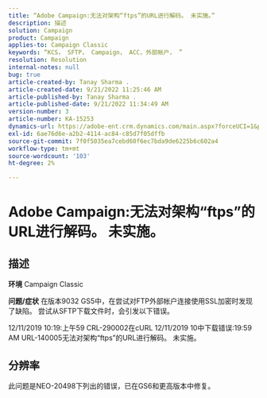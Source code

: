 ```yaml
---
title: “Adobe Campaign:无法对架构“ftps”的URL进行解码。 未实施。”
description: 描述
solution: Campaign
product: Campaign
applies-to: Campaign Classic
keywords: “KCS， SFTP， Campaign， ACC，外部帐户， ”
resolution: Resolution
internal-notes: null
bug: true
article-created-by: Tanay Sharma .
article-created-date: 9/21/2022 11:25:46 AM
article-published-by: Tanay Sharma .
article-published-date: 9/21/2022 11:34:49 AM
version-number: 3
article-number: KA-15253
dynamics-url: https://adobe-ent.crm.dynamics.com/main.aspx?forceUCI=1&pagetype=entityrecord&etn=knowledgearticle&id=6ac94522-a039-ed11-9db1-002248086735
exl-id: 6ae76d6e-a2b2-4114-ac84-c85d7f05dffb
source-git-commit: 7f0f5035ea7cebd60f6ec7bda9de6225b6c602a4
workflow-type: tm+mt
source-wordcount: '103'
ht-degree: 2%

---
```


# Adobe Campaign:无法对架构“ftps”的URL进行解码。 未实施。

## 描述

<b>环境</b>
Campaign Classic


<b>问题/症状</b>
在版本9032 GS5中，在尝试对FTP外部帐户连接使用SSL加密时发现了缺陷。 尝试从SFTP下载文件时，会引发以下错误。

12/11/2019 10:19:上午59 CRL-290002在cURL 12/11/2019 10中下载错误:19:59 AM URL-140005无法对架构“ftps”的URL进行解码。 未实施。




## 分辨率


此问题是NEO-20498下列出的错误，已在GS6和更高版本中修复。
